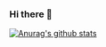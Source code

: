 ### Hi there 👋

[![Anurag's github stats](https://github-readme-stats.vercel.app/api?username=ZFhuang)](https://github.com/anuraghazra/github-readme-stats)

